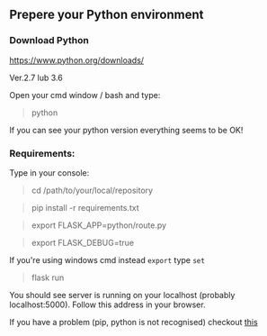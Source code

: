 <h2>Prepere your Python environment</h2>
<h3>Download Python</h3>
<a href="https://www.python.org/downloads/">https://www.python.org/downloads/</a>
<p>Ver.2.7 lub 3.6</p>
<p>Open your cmd window / bash and type:</p>
<blockquote>python</blockquote>
<p>If you can see your python version everything seems to be OK!</p>
<h3>Requirements:</h3>
<p>Type in your console:</p>
<blockquote>cd /path/to/your/local/repository</blockquote>
<blockquote>pip install -r requirements.txt</blockquote>
<blockquote>export FLASK_APP=python/route.py</blockquote>
<blockquote>export FLASK_DEBUG=true</blockquote>
<p>If you're using windows cmd instead <code>export</code> type <code>set</code></p>
<blockquote>flask run</blockquote>
<p>You should see server is running on your localhost (probably localhost:5000). Follow this address in your browser. </p>

<p>If you have a problem (pip, python is not recognised) checkout <a href="http://stackoverflow.com/questions/13596505/python-not-working-in-command-prompt">this</a> </p>